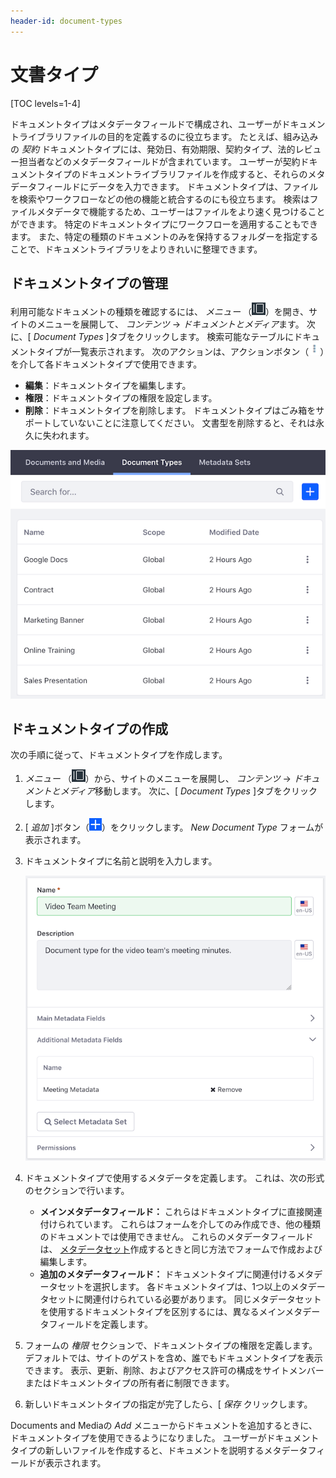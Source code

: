 ```yaml
---
header-id: document-types
---
```


# 文書タイプ

[TOC levels=1-4]

ドキュメントタイプはメタデータフィールドで構成され、ユーザーがドキュメントライブラリファイルの目的を定義するのに役立ちます。 たとえば、組み込みの *契約* ドキュメントタイプには、発効日、有効期限、契約タイプ、法的レビュー担当者などのメタデータフィールドが含まれています。 ユーザーが契約ドキュメントタイプのドキュメントライブラリファイルを作成すると、それらのメタデータフィールドにデータを入力できます。 ドキュメントタイプは、ファイルを検索やワークフローなどの他の機能と統合するのにも役立ちます。 検索はファイルメタデータで機能するため、ユーザーはファイルをより速く見つけることができます。 特定のドキュメントタイプにワークフローを適用することもできます。 また、特定の種類のドキュメントのみを保持するフォルダーを指定することで、ドキュメントライブラリをよりきれいに整理できます。

## ドキュメントタイプの管理

利用可能なドキュメントの種類を確認するには、 *メニュー* （![Product Menu](../../../images/icon-menu.png)）を開き、サイトのメニューを展開して、 *コンテンツ* → *ドキュメントとメディア*ます。 次に、[ *Document Types* ]タブをクリックします。 検索可能なテーブルにドキュメントタイプが一覧表示されます。 次のアクションは、アクションボタン（![Actions](../../../images/icon-actions.png)）を介して各ドキュメントタイプで使用できます。

  - **編集**：ドキュメントタイプを編集します。
  - **権限**：ドキュメントタイプの権限を設定します。
  - **削除**：ドキュメントタイプを削除します。 ドキュメントタイプはごみ箱をサポートしていないことに注意してください。 文書型を削除すると、それは永久に失われます。

![図1：ドキュメントタイプ管理ウィンドウでは、既存のドキュメントタイプを表示したり、新しいドキュメントタイプを作成したりできます。](../../../images/dm-doc-types-list.png)

## ドキュメントタイプの作成

次の手順に従って、ドキュメントタイプを作成します。

1.  *メニュー* （![Product Menu](../../../images/icon-menu.png)）から、サイトのメニューを展開し、 *コンテンツ* → *ドキュメントとメディア*移動します。 次に、[ *Document Types* ]タブをクリックします。

2.  [ *追加* ]ボタン（![Add](../../../images/icon-add.png)）をクリックします。 *New Document Type* フォームが表示されます。

3.  ドキュメントタイプに名前と説明を入力します。

    ![図2：新しいドキュメントタイプを作成します。](../../../images/dm-doc-types-new.png)

4.  ドキュメントタイプで使用するメタデータを定義します。 これは、次の形式のセクションで行います。

      - **メインメタデータフィールド：** これらはドキュメントタイプに直接関連付けられています。 これらはフォームを介してのみ作成でき、他の種類のドキュメントでは使用できません。 これらのメタデータフィールドは、 [メタデータセット](/docs/7-1/user/-/knowledge_base/u/metadata-sets)作成するときと同じ方法でフォームで作成および編集します。
      - **追加のメタデータフィールド：** ドキュメントタイプに関連付けるメタデータセットを選択します。 各ドキュメントタイプは、1つ以上のメタデータセットに関連付けられている必要があります。 同じメタデータセットを使用するドキュメントタイプを区別するには、異なるメインメタデータフィールドを定義します。

5.  フォームの *権限* セクションで、ドキュメントタイプの権限を定義します。 デフォルトでは、サイトのゲストを含め、誰でもドキュメントタイプを表示できます。 表示、更新、削除、およびアクセス許可の構成をサイトメンバーまたはドキュメントタイプの所有者に制限できます。

6.  新しいドキュメントタイプの指定が完了したら、[ *保存* クリックします。

Documents and Mediaの *Add* メニューからドキュメントを追加するときに、ドキュメントタイプを使用できるようになりました。 ユーザーがドキュメントタイプの新しいファイルを作成すると、ドキュメントを説明するメタデータフィールドが表示されます。
